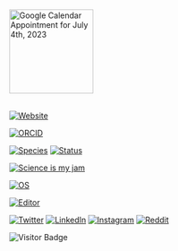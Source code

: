 <br />
<br />
<a href="https://calendar.app.google/C1vUcTQm3orrp6Rr6" target="_blank">
  <img src="Screenshot 2023-07-03 at 18-54-50 Mount Royal University – Calendar - Tuesday 4 July 2023.png" alt="Google Calendar Appointment for July 4th, 2023" width="150" />
</a>
<br />
<br />

[![Website](https://img.shields.io/badge/Website-adhillon.vercel.app-informational?style=flat-square&color=black&logo=vercel&logoColor=white)](https://adhillon.vercel.app)

[![ORCID](https://img.shields.io/badge/ORCID-0000--0001--6615--8677-blue?style=flat-square&logo=orcid&logoColor=white)](https://orcid.org/0009-0009-7729-3060)

[![Species](https://img.shields.io/badge/Species-Homo_sapiens-success?style=flat-square&logo=mailchimp&logoColor=white)](https://en.wikipedia.org/wiki/Homo_sapiens)
[![Status](https://img.shields.io/badge/Status-Stable-success?style=flat-square&logo=gravatar&logoColor=white)](https://en.wikipedia.org/wiki/Life)

[![Science is my jam](https://img.shields.io/badge/My%20jam-science-critical?style=flat-square&logo=electron&logoColor=white)](https://github.com/adhillon192)

[![OS](https://img.shields.io/badge/OS-Linux-informational?style=flat-square&logo=linux&logoColor=white)](https://en.wikipedia.org/wiki/Linux)

<!-- Updated badge from IntelliJ to VS Code -->
[![Editor](https://img.shields.io/badge/Editor-VS_Code-blue?style=flat-square&logo=visualstudiocode&logoColor=white)](https://code.visualstudio.com/)


[![Twitter](https://img.shields.io/badge/Twitter-amardeep192-informational?style=flat-square&logo=twitter&logoColor=white)](https://twitter.com/amardeep192)
[![LinkedIn](https://img.shields.io/badge/LinkedIn-amardeepdhillon-informational?style=flat-square&logo=linkedin&logoColor=white)](https://www.linkedin.com/in/amardeepdhillon/)
[![Instagram](https://img.shields.io/badge/Instagram-amardeep_singh192-informational?style=flat-square&logo=instagram&logoColor=white)](https://www.instagram.com/amardeep_singh192/)
[![Reddit](https://img.shields.io/badge/Reddit-Dry_Tea1708-informational?style=flat-square&logo=reddit&logoColor=white)](https://www.reddit.com/user/Dry_Tea1708)

![Visitor Badge](https://visitor-badge.laobi.icu/badge?page_id=adhillon192.adhillon192)
